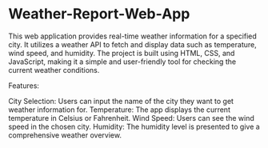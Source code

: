 # Weather-Report-Web-App

This web application provides real-time weather information for a specified city. It utilizes a weather API to fetch and display data such as temperature, wind speed, and humidity. The project is built using HTML, CSS, and JavaScript, making it a simple and user-friendly tool for checking the current weather conditions.

Features:

City Selection: Users can input the name of the city they want to get weather information for.
Temperature: The app displays the current temperature in Celsius or Fahrenheit.
Wind Speed: Users can see the wind speed in the chosen city.
Humidity: The humidity level is presented to give a comprehensive weather overview.
